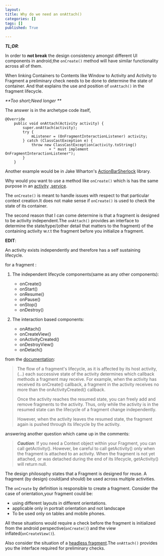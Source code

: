 ```yaml
---
layout: 
title: Why do we need an onAttach()
categories: []
tags: []
published: True

---
```


_**TL;DR**_:

In order to **not break** the design consistency amongst different UI components in android,the `onCreate()` method will have similar functionality across all of them.

When linking Containers to Contents  like Window to Activity and Activity to Fragment a preliminary check needs to be done to determine the state of container.
And that explains the use and position of `onAttach()` in the fragment lifecycle.



_**Too short;Need longer **_

The answer is in the archetype code itself,


    @Override
        public void onAttach(Activity activity) {
            super.onAttach(activity);
            try {
                mListener = (OnFragmentInteractionListener) activity;
            } catch (ClassCastException e) {
                throw new ClassCastException(activity.toString()
                        + " must implement OnFragmentInteractionListener");
            }
        }

Another example would be in Jake Wharton's [ActionBarSherlock][4] library.

Why would you want to use a method like `onCreate()` which is has the same purpose in an [activity][2] ,[service][3].

The `onCreate()` is meant to handle issues with respect to that particular context creation.It does not make sense if `onCreate()` is used to check the state of its container.

The second reason that I can come determine is that a fragment is designed to be activity independent.The `onAttach()` provides an interface to determine the state/type/(other detail that matters to the fragment) of the containing activity w.r.t the fragment before you initialize a fragment.

**EDIT**:

An activity exists independently and therefore has a self sustaining lifecycle.

for a fragment :

1. The independent lifecycle components(same as any other components):
    - onCreate()
    - onStart()
    - onResume()
    - onPause()
    - onStop()
    - onDestroy()

2. The interaction based components:
    - onAttach()
    - onCreateView()
    - onActivityCreated()
    - onDestroyView()
    - onDetach()

from the [documentation][1]:

> The flow of a fragment's lifecycle, as it is affected by its host
> activity, (...) each successive state of the activity determines which 
> callback methods a fragment may receive. For example, when the
> activity has received its onCreate() callback, a fragment in the
> activity receives no more than the onActivityCreated() callback.
> 
> Once the activity reaches the resumed state, you can freely add and
> remove fragments to the activity. Thus, only while the activity is in
> the resumed state can the lifecycle of a fragment change
> independently.
> 
> However, when the activity leaves the resumed state, the fragment
> again is pushed through its lifecycle by the activity.

answering another question which came up in the comments:

> _**Caution**_: If you need a Context object within your Fragment, you can call getActivity(). However, be careful to call getActivity() only when the fragment is attached to an activity. When the fragment is not yet attached, or was detached during the end of its lifecycle, getActivity() will return null.


The design philosophy states that a Fragment is designed for reuse. A fragment (by design) could(and should) be used across multiple activities.

The `onCreate` by definition is responsible  to create a fragment.
Consider the case of orientation,your fragment could be:
- using different layouts in different orientations.
- applicable only in portrait orientation and not landscape
- To be used only on tables and mobile phones.

All these situations would require a check before the fragment is initialized from the android perspective(`onCreate()`) and the view inflated(`onCreateView()`). 

Also consider the situation of a [headless fragment][5].The `onAttach()` provides you the interface required for preliminary checks.




[1]: http://developer.android.com/guide/components/fragments.html#Lifecycle
[2]:http://developer.android.com/reference/android/app/Activity.html#onCreate%28android.os.Bundle%29
[3]:http://developer.android.com/reference/android/app/Service.html#onCreate%28%29
[4]:https://github.com/JakeWharton/ActionBarSherlock/blob/fe0125aedd889f6f5d9bd8ca09e1e79d9ffc0c58/actionbarsherlock/src/com/actionbarsherlock/app/SherlockFragment.java#L22
[5]:http://luboganev.github.io/blog/headless-fragments/



